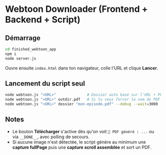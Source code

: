 <!-- meCode -->
# Webtoon Downloader (Frontend + Backend + Script)

## Démarrage
```bash
cd finished_webtoon_app
npm i
node server.js
```
Ouvre ensuite `index.html` dans ton navigateur, colle l'URL et clique **Lancer**.

## Lancement du script seul
```bash
node webtoon.js "<URL>"              # Dossier auto basé sur l'URL + PDF auto
node webtoon.js "<URL>" outdir.pdf   # Si tu veux forcer le nom du PDF
node webtoon.js "<URL>" dossier "mon-episode.pdf" --debug --wait=3000
```

## Notes
- Le bouton **Télécharger** s'active dès qu'on voit `📄 PDF généré : ...` ou via `__DONE__`, avec polling de secours.
- Si aucune image n'est détectée, le script génère au minimum une **capture fullPage** puis une **capture scroll assemblée** et sort un PDF.
